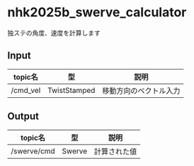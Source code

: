 # nhk2025b_swerve_calculator
独ステの角度、速度を計算します

## Input
| topic名 | 型 | 説明 |
| - | - | - |
| /cmd_vel | TwistStamped | 移動方向のベクトル入力 |

## Output
| topic名 | 型 | 説明 |
| - | - | - |
| /swerve/cmd | Swerve | 計算された値 |